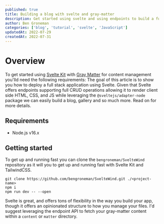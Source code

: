 ```yaml
---
published: true
title: Building a blog with svelte and gray-matter
description: Get started using svelte and using endpoints to build a full stack application
author: Ben Groneman
categories: ['blog', 'tutorial', 'svelte', 'JavaScript']
updatedAt: 2022-07-29
createdAt: 2022-07-31
---
```


# Overview

To get started using [Svelte Kit](https://kit.svelte.dev/) with [Gray Matter](https://github.com/jonschlinkert/gray-matter) for content management you'lld need the following requirements:
The goal of this article is to show you how to deploy a full stack application using Svelte. Given that Svelte offers endpoints supporting full CRUD operations allowing it to render client side HTML, CSS, and JS while leveraging the `@sveltejs/adapter-node` package we can easily build a blog, gallery and so much more. Read on for more details.

## Requirements

- Node.js v16.x

## Getting started

To get up and running fast you can clone the `bengroneman/SvelteWind` repository as it will you to get up and running fast with Svelte Kit and TailwindCSS.

```
git clone https://github.com/bengroneman/SvelteWind.git ./<project-name>
npm i
npm run dev -- --open
```

Svelte is great, and offers tons of flexibility in the way you build your app, though it offers an opinionated structure to how you manage your files. I'd suggest leveraging the endpoint API to fetch your gray-matter content within a `content` or `matter` directory.
